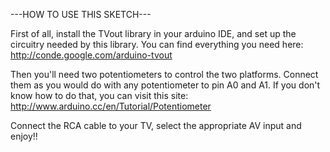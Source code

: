 ---HOW TO USE THIS SKETCH---

First of all, install the TVout library in your arduino IDE, and set up 
the circuitry needed by this library. You can find everything you need 
here: http://conde.google.com/arduino-tvout

Then you'll need two potentiometers to control the two platforms. 
Connect them as you would do with any potentiometer to pin A0 and A1. If 
you don't know how to do that, you can visit this site: 
http://www.arduino.cc/en/Tutorial/Potentiometer

Connect the RCA cable to your TV, select the appropriate AV input and 
enjoy!!
